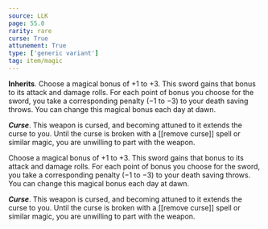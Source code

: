 ```yaml
---
source: LLK
page: 55.0
rarity: rare
curse: True
attunement: True
type: ['generic variant']
tag: item/magic
---
```


**Inherits**. Choose a magical bonus of +1 to +3. This sword gains that bonus to its attack and damage rolls. For each point of bonus you choose for the sword, you take a corresponding penalty (−1 to −3) to your death saving throws. You can change this magical bonus each day at dawn.

**_Curse_**. This weapon is cursed, and becoming attuned to it extends the curse to you. Until the curse is broken with a [[remove curse]] spell or similar magic, you are unwilling to part with the weapon.


Choose a magical bonus of +1 to +3. This sword gains that bonus to its attack and damage rolls. For each point of bonus you choose for the sword, you take a corresponding penalty (−1 to −3) to your death saving throws. You can change this magical bonus each day at dawn.

**_Curse_**. This weapon is cursed, and becoming attuned to it extends the curse to you. Until the curse is broken with a [[remove curse]] spell or similar magic, you are unwilling to part with the weapon.


